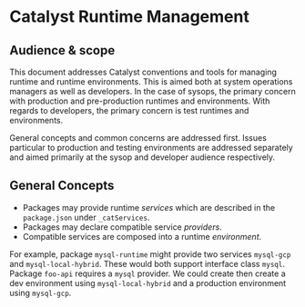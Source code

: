 # Catalyst Runtime Management

## Audience & scope

This document addresses Catalyst conventions and tools for managing runtime and runtime environments. This is aimed both at system operations managers as well as developers. In the case of sysops, the primary concern with production and pre-production runtimes and environments. With regards to developers, the primary concern is test runtimes and environments.

General concepts and common concerns are addressed first. Issues particular to production and testing environments are addressed separately and aimed primarily at the sysop and developer audience respectively.

## General Concepts

* Packages may provide runtime *services* which are described in the `package.json` under `_catServices`.
* Packages may declare compatible service *providers*.
* Compatible services are composed into a runtime *environment*.

For example, package `mysql-runtime` might provide two services `mysql-gcp` and `mysql-local-hybrid`. These would both support interface class `mysql`. Package `foo-api` requires a `mysql` provider. We could create then create a dev environment using `mysql-local-hybrid` and a production environment using `mysql-gcp`.
